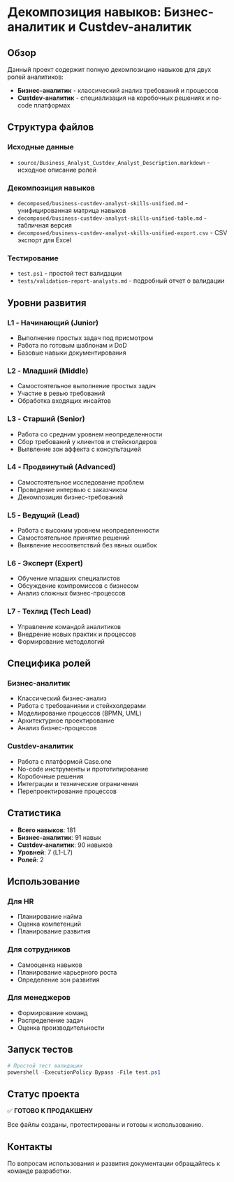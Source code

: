 # Декомпозиция навыков: Бизнес-аналитик и Custdev-аналитик

## Обзор

Данный проект содержит полную декомпозицию навыков для двух ролей аналитиков:
- **Бизнес-аналитик** - классический анализ требований и процессов
- **Custdev-аналитик** - специализация на коробочных решениях и no-code платформах

## Структура файлов

### Исходные данные
- `source/Business_Analyst_Custdev_Analyst_Description.markdown` - исходное описание ролей

### Декомпозиция навыков
- `decomposed/business-custdev-analyst-skills-unified.md` - унифицированная матрица навыков
- `decomposed/business-custdev-analyst-skills-unified-table.md` - табличная версия
- `decomposed/business-custdev-analyst-skills-unified-export.csv` - CSV экспорт для Excel

### Тестирование
- `test.ps1` - простой тест валидации
- `tests/validation-report-analysts.md` - подробный отчет о валидации

## Уровни развития

### L1 - Начинающий (Junior)
- Выполнение простых задач под присмотром
- Работа по готовым шаблонам и DoD
- Базовые навыки документирования

### L2 - Младший (Middle)
- Самостоятельное выполнение простых задач
- Участие в ревью требований
- Обработка входящих инсайтов

### L3 - Старший (Senior)
- Работа со средним уровнем неопределенности
- Сбор требований у клиентов и стейкхолдеров
- Выявление зон аффекта с консультацией

### L4 - Продвинутый (Advanced)
- Самостоятельное исследование проблем
- Проведение интервью с заказчиком
- Декомпозиция бизнес-требований

### L5 - Ведущий (Lead)
- Работа с высоким уровнем неопределенности
- Самостоятельное принятие решений
- Выявление несоответствий без явных ошибок

### L6 - Эксперт (Expert)
- Обучение младших специалистов
- Обсуждение компромиссов с бизнесом
- Анализ сложных бизнес-процессов

### L7 - Техлид (Tech Lead)
- Управление командой аналитиков
- Внедрение новых практик и процессов
- Формирование методологий

## Специфика ролей

### Бизнес-аналитик
- Классический бизнес-анализ
- Работа с требованиями и стейкхолдерами
- Моделирование процессов (BPMN, UML)
- Архитектурное проектирование
- Анализ бизнес-процессов

### Custdev-аналитик
- Работа с платформой Case.one
- No-code инструменты и прототипирование
- Коробочные решения
- Интеграции и технические ограничения
- Перепроектирование процессов

## Статистика

- **Всего навыков**: 181
- **Бизнес-аналитик**: 91 навык
- **Custdev-аналитик**: 90 навыков
- **Уровней**: 7 (L1-L7)
- **Ролей**: 2

## Использование

### Для HR
- Планирование найма
- Оценка компетенций
- Планирование развития

### Для сотрудников
- Самооценка навыков
- Планирование карьерного роста
- Определение зон развития

### Для менеджеров
- Формирование команд
- Распределение задач
- Оценка производительности

## Запуск тестов

```powershell
# Простой тест валидации
powershell -ExecutionPolicy Bypass -File test.ps1
```

## Статус проекта

✅ **ГОТОВО К ПРОДАКШЕНУ**

Все файлы созданы, протестированы и готовы к использованию.

## Контакты

По вопросам использования и развития документации обращайтесь к команде разработки. 